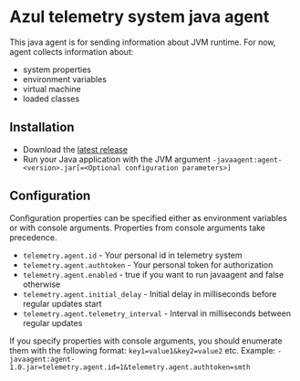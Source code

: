 # Azul telemetry system java agent

This java agent is for sending information about JVM runtime. For now, agent collects information about:
* system properties
* environment variables
* virtual machine
* loaded classes


## Installation

* Download the [latest release](https://drive.google.com/drive/folders/1PU0tPLAh9YD_xvFDPQc32pDHtzbDuMfJ?usp=sharing)
* Run your Java application with the JVM argument `-javaagent:agent-<version>.jar[=<Optional configuration parameters>]`

## Configuration

Configuration properties can be specified either as environment variables or with console arguments. Properties from console arguments take precedence.



* `telemetry.agent.id` - Your personal id in telemetry system
* `telemetry.agent.authtoken` - Your personal token for authorization
* `telemetry.agent.enabled` - true if you want to run javaagent and false otherwise
* `telemetry.agent.initial_delay` - Initial delay in milliseconds before regular updates start
* `telemetry.agent.telemetry_interval` - Interval in milliseconds between regular updates

If you specify properties with console arguments, you should enumerate them with the following format: `key1=value1&key2=value2` etc.
Example:
`-javaagent:agent-1.0.jar=telemetry.agent.id=1&telemetry.agent.authtoken=smth`